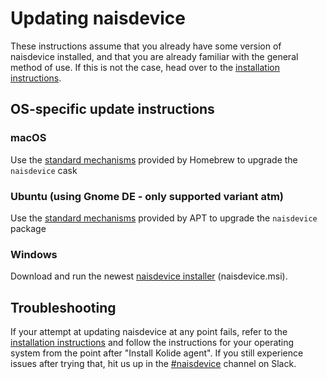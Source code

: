 # Updating naisdevice

These instructions assume that you already have some version of naisdevice installed, and that you are already familiar with the general method of use.
If this is not the case, head over to the [installation instructions](./install.md).

## OS-specific update instructions

### macOS

Use the [standard mechanisms](https://docs.brew.sh/FAQ#how-do-i-update-my-local-packages) provided by Homebrew to upgrade the `naisdevice` cask

### Ubuntu \(using Gnome DE - only supported variant atm\)

Use the [standard mechanisms](https://ubuntu.com/server/docs/package-management) provided by APT to upgrade the `naisdevice` package

### Windows

Download and run the newest [naisdevice installer](https://github.com/nais/device/releases/latest) \(naisdevice.msi\).

## Troubleshooting

If your attempt at updating naisdevice at any point fails, refer to the [installation instructions](./install.md) and follow the instructions for your operating system from the point after "Install Kolide agent".
If you still experience issues after trying that, hit us up in the [#naisdevice](https://nav-it.slack.com/archives/C013XV66XHB) channel on Slack.
